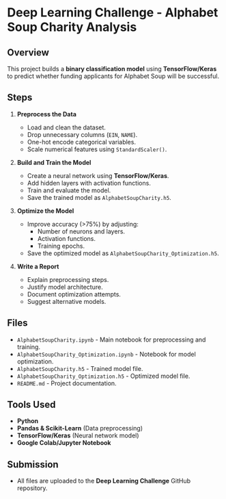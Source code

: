 # Deep Learning Challenge - Alphabet Soup Charity Analysis

## Overview
This project builds a **binary classification model** using **TensorFlow/Keras** to predict whether funding applicants for Alphabet Soup will be successful.

## Steps
1. **Preprocess the Data**
   - Load and clean the dataset.
   - Drop unnecessary columns (`EIN`, `NAME`).
   - One-hot encode categorical variables.
   - Scale numerical features using `StandardScaler()`.

2. **Build and Train the Model**
   - Create a neural network using **TensorFlow/Keras**.
   - Add hidden layers with activation functions.
   - Train and evaluate the model.
   - Save the trained model as `AlphabetSoupCharity.h5`.

3. **Optimize the Model**
   - Improve accuracy (>75%) by adjusting:
     - Number of neurons and layers.
     - Activation functions.
     - Training epochs.
   - Save the optimized model as `AlphabetSoupCharity_Optimization.h5`.

4. **Write a Report**
   - Explain preprocessing steps.
   - Justify model architecture.
   - Document optimization attempts.
   - Suggest alternative models.

## Files
- `AlphabetSoupCharity.ipynb` - Main notebook for preprocessing and training.
- `AlphabetSoupCharity_Optimization.ipynb` - Notebook for model optimization.
- `AlphabetSoupCharity.h5` - Trained model file.
- `AlphabetSoupCharity_Optimization.h5` - Optimized model file.
- `README.md` - Project documentation.

## Tools Used
- **Python**
- **Pandas & Scikit-Learn** (Data preprocessing)
- **TensorFlow/Keras** (Neural network model)
- **Google Colab/Jupyter Notebook**

## Submission
- All files are uploaded to the **Deep Learning Challenge** GitHub repository.
